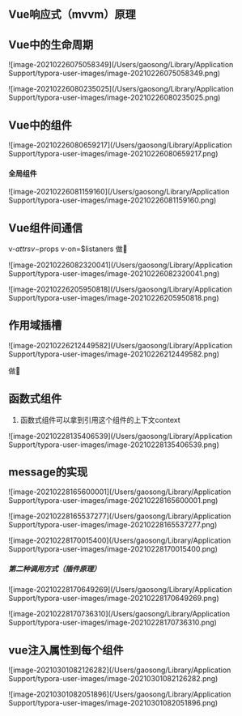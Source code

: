 ## Vue响应式（mvvm）原理



## Vue中的生命周期

![image-20210226075058349](/Users/gaosong/Library/Application Support/typora-user-images/image-20210226075058349.png)

![image-20210226080235025](/Users/gaosong/Library/Application Support/typora-user-images/image-20210226080235025.png)

## Vue中的组件

![image-20210226080659217](/Users/gaosong/Library/Application Support/typora-user-images/image-20210226080659217.png)

#### 全局组件

![image-20210226081159160](/Users/gaosong/Library/Application Support/typora-user-images/image-20210226081159160.png)





## Vue组件间通信

v-$attrs v-$props v-on=$listaners 做🌰

![image-20210226082320041](/Users/gaosong/Library/Application Support/typora-user-images/image-20210226082320041.png)

![image-20210226205950818](/Users/gaosong/Library/Application Support/typora-user-images/image-20210226205950818.png)

## 作用域插槽

![image-20210226212449582](/Users/gaosong/Library/Application Support/typora-user-images/image-20210226212449582.png)

做🌰



## 函数式组件

1. 函数式组件可以拿到引用这个组件的上下文context

![image-20210228135406539](/Users/gaosong/Library/Application Support/typora-user-images/image-20210228135406539.png)



## message的实现

![image-20210228165600001](/Users/gaosong/Library/Application Support/typora-user-images/image-20210228165600001.png)

![image-20210228165537277](/Users/gaosong/Library/Application Support/typora-user-images/image-20210228165537277.png)

![image-20210228170015400](/Users/gaosong/Library/Application Support/typora-user-images/image-20210228170015400.png)

##### 第二种调用方式（插件原理）

![image-20210228170649269](/Users/gaosong/Library/Application Support/typora-user-images/image-20210228170649269.png)

![image-20210228170736310](/Users/gaosong/Library/Application Support/typora-user-images/image-20210228170736310.png)

## vue注入属性到每个组件

![image-20210301082126282](/Users/gaosong/Library/Application Support/typora-user-images/image-20210301082126282.png)

![image-20210301082051896](/Users/gaosong/Library/Application Support/typora-user-images/image-20210301082051896.png)

